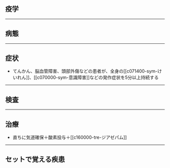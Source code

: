 ## 疫学
---
## 病態
---
## 症状
- てんかん、脳血管障害、頭部外傷などの患者が、全身の[[c071400-sym-けいれん]]、[[c070000-sym-意識障害]]などの発作症状を5分以上持続する
---
## 検査
---
## 治療
- 直ちに気道確保＋酸素投与＋[[c160000-tre-ジアゼパム]]
---
## セットで覚える疾患
